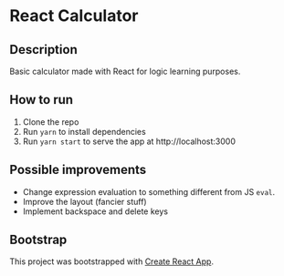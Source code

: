 # React Calculator

## Description
Basic calculator made with React for logic learning purposes.

## How to run
1. Clone the repo
2. Run `yarn` to install dependencies
3. Run `yarn start` to serve the app at http://localhost:3000

## Possible improvements
- Change expression evaluation to something different from JS `eval`.
- Improve the layout (fancier stuff)
- Implement backspace and delete keys

## Bootstrap
This project was bootstrapped with [Create React App](https://github.com/facebook/create-react-app).
